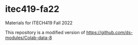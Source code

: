 # itec419-fa22
Materials for ITECH419 Fall 2022 

This repository is a modified version of https://github.com/ds-modules/Colab-data-8
